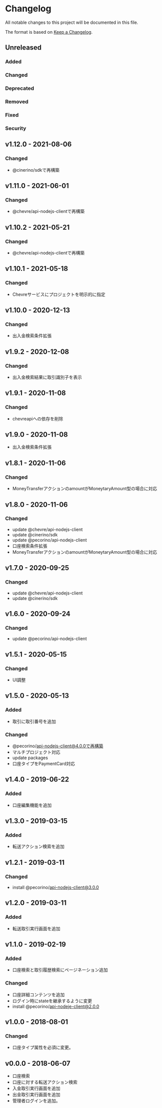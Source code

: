 # Changelog

All notable changes to this project will be documented in this file.

The format is based on [Keep a Changelog](http://keepachangelog.com/).

## Unreleased

### Added

### Changed

### Deprecated

### Removed

### Fixed

### Security

## v1.12.0 - 2021-08-06

### Changed

- @cinerino/sdkで再構築

## v1.11.0 - 2021-06-01

### Changed

- @chevre/api-nodejs-clientで再構築

## v1.10.2 - 2021-05-21

### Changed

- @chevre/api-nodejs-clientで再構築

## v1.10.1 - 2021-05-18

### Changed

- Chevreサービスにプロジェクトを明示的に指定

## v1.10.0 - 2020-12-13

### Changed

- 出入金検索条件拡張

## v1.9.2 - 2020-12-08

### Changed

- 出入金検索結果に取引識別子を表示

## v1.9.1 - 2020-11-08

### Changed

- chevreapiへの依存を削除

## v1.9.0 - 2020-11-08

- 出入金検索条件拡張

## v1.8.1 - 2020-11-06

### Changed

- MoneyTransferアクションのamountがMoneytaryAmount型の場合に対応

## v1.8.0 - 2020-11-06

### Changed

- update @chevre/api-nodejs-client
- update @cinerino/sdk
- update @pecorino/api-nodejs-client
- 口座検索条件拡張
- MoneyTransferアクションのamountがMoneytaryAmount型の場合に対応

## v1.7.0 - 2020-09-25

### Changed

- update @chevre/api-nodejs-client
- update @cinerino/sdk

## v1.6.0 - 2020-09-24

### Changed

- update @pecorino/api-nodejs-client

## v1.5.1 - 2020-05-15

### Changed

- UI調整

## v1.5.0 - 2020-05-13

### Added

- 取引に取引番号を追加

### Changed

- @pecorino/api-nodejs-client@4.0.0で再構築
- マルチプロジェクト対応
- update packages
- 口座タイプをPaymentCard対応

## v1.4.0 - 2019-06-22

### Added

- 口座編集機能を追加

## v1.3.0 - 2019-03-15

### Added

- 転送アクション検索を追加

## v1.2.1 - 2019-03-11

### Changed

- install @pecorino/api-nodejs-client@3.0.0

## v1.2.0 - 2019-03-11

### Added

- 転送取引実行画面を追加

## v1.1.0 - 2019-02-19

### Added

- 口座検索と取引履歴検索にページネーション追加

### Changed

- 口座詳細コンテンツを追加
- ログイン時にstateを継承するように変更
- install @pecorino/api-nodeje-client@2.0.0

## v1.0.0 - 2018-08-01

### Changed

- 口座タイプ属性を必須に変更。

## v0.0.0 - 2018-06-07

- 口座検索
- 口座に対する転送アクション検索
- 入金取引実行画面を追加
- 出金取引実行画面を追加
- 管理者ログインを追加。
